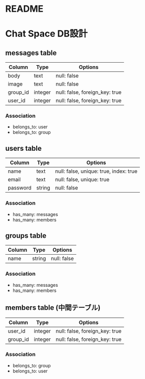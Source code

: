 # README

# Chat Space DB設計

## messages table
|Column|Type|Options|
|------|----|-------|
|body|text|null: false|
|image|text|null: false|
|group_id|integer|null: false, foreign_key: true|
|user_id|integer|null: false, foreign_key: true|

### Association
- belongs_to: user
- belongs_to: group


## users table
|Column|Type|Options|
|------|----|-------|
|name|text|null: false, unique: true, index: true|
|email|text|null: false, unique: true|
|password|string|null: false|

### Association
- has_many: messages
- has_many: members


## groups table
|Column|Type|Options|
|------|----|-------|
|name|string|null: false|

### Association
- has_many: messages
- has_many: members


## members table (中間テーブル)
|Column|Type|Options|
|------|----|-------|
|user_id|integer|null: false, foreign_key: true|
|group_id|integer|null: false, foreign_key: true|

### Association
- belongs_to: group
- belongs_to: user

